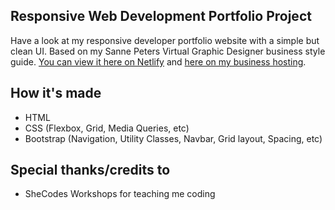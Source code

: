 ## Responsive Web Development Portfolio Project

Have a look at my responsive developer portfolio website with a simple but clean UI. Based on my Sanne Peters Virtual Graphic Designer business style guide.
[You can view it here on Netlify](https://portfolio-project-092021.netlify.app) and [here on my business hosting](https://developer.sannepeters.com).

## How it's made

- HTML
- CSS (Flexbox, Grid, Media Queries, etc)
- Bootstrap (Navigation, Utility Classes, Navbar, Grid layout, Spacing, etc)

## Special thanks/credits to 
- SheCodes Workshops for teaching me coding
